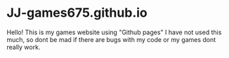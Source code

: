 # JJ-games675.github.io
Hello! This is my games website using "Github pages"
I have not used this much, so dont be mad if there are bugs with my code or my games dont really work.
